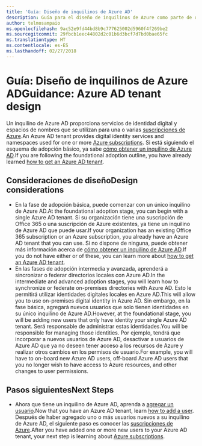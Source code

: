 ```yaml
---
title: 'Guía: Diseño de inquilinos de Azure AD'
description: Guía para el diseño de inquilinos de Azure como parte de una estrategia de adopción básica en la nube
author: telmosampaio
ms.openlocfilehash: 9ac52e9fd44bd8b9c777625002d5960f4f269be2
ms.sourcegitcommit: 29fbcb1eec44802d2c01b6d3bcf7d7bd0bae65fc
ms.translationtype: HT
ms.contentlocale: es-ES
ms.lasthandoff: 02/27/2018
---
```

# <a name="guidance-azure-ad-tenant-design"></a><span data-ttu-id="57cad-103">Guía: Diseño de inquilinos de Azure AD</span><span class="sxs-lookup"><span data-stu-id="57cad-103">Guidance: Azure AD tenant design</span></span>

<span data-ttu-id="57cad-104">Un inquilino de Azure AD proporciona servicios de identidad digital y espacios de nombres que se utilizan para una o varias [suscripciones de Azure](subscription-explainer.md).</span><span class="sxs-lookup"><span data-stu-id="57cad-104">An Azure AD tenant provides digital identity services and namespaces used for one or more [Azure subscriptions](subscription-explainer.md).</span></span> <span data-ttu-id="57cad-105">Si está siguiendo el esquema de adopción básico, ya sabe [cómo obtener un inquilino de Azure AD][how-to-get-aad-tenant].</span><span class="sxs-lookup"><span data-stu-id="57cad-105">If you are following the foundational adoption outline, you have already learned [how to get an Azure AD tenant][how-to-get-aad-tenant].</span></span> 

## <a name="design-considerations"></a><span data-ttu-id="57cad-106">Consideraciones de diseño</span><span class="sxs-lookup"><span data-stu-id="57cad-106">Design considerations</span></span>

- <span data-ttu-id="57cad-107">En la fase de adopción básica, puede comenzar con un único inquilino de Azure AD.</span><span class="sxs-lookup"><span data-stu-id="57cad-107">At the foundational adoption stage, you can begin with a single Azure AD tenant.</span></span> <span data-ttu-id="57cad-108">Si su organización tiene una suscripción de Office 365 o una suscripción de Azure existentes, ya tiene un inquilino de Azure AD que puede usar.</span><span class="sxs-lookup"><span data-stu-id="57cad-108">If your organization has an existing Office 365 subscription or an Azure subscription, you already have an Azure AD tenant that you can use.</span></span> <span data-ttu-id="57cad-109">Si no dispone de ninguna, puede obtener más información acerca de [cómo obtener un inquilino de Azure AD][how-to-get-aad-tenant].</span><span class="sxs-lookup"><span data-stu-id="57cad-109">If you do not have either or of these, you can learn more about [how to get an Azure AD tenant][how-to-get-aad-tenant].</span></span> 
- <span data-ttu-id="57cad-110">En las fases de adopción intermedia y avanzada, aprenderá a sincronizar o federar directorios locales con Azure AD.</span><span class="sxs-lookup"><span data-stu-id="57cad-110">In the intermediate and advanced adoption stages, you will learn how to synchronize or federate on-premises directories with Azure AD.</span></span> <span data-ttu-id="57cad-111">Esto le permitirá utilizar identidades digitales locales en Azure AD.</span><span class="sxs-lookup"><span data-stu-id="57cad-111">This will allow you to use on-premises digital identity in Azure AD.</span></span> <span data-ttu-id="57cad-112">Sin embargo, en la fase básica, agregará nuevos usuarios que solo tienen identidades en su único inquilino de Azure AD.</span><span class="sxs-lookup"><span data-stu-id="57cad-112">However, at the foundational stage, you will be adding new users that only have identity your single Azure AD tenant.</span></span> <span data-ttu-id="57cad-113">Será responsable de administrar estas identidades.</span><span class="sxs-lookup"><span data-stu-id="57cad-113">You will be responsible for managing those identities.</span></span> <span data-ttu-id="57cad-114">Por ejemplo, tendrá que incorporar a nuevos usuarios de Azure AD, desactivar a usuarios de Azure AD que ya no deseen tener acceso a los recursos de Azure y realizar otros cambios en los permisos de usuario.</span><span class="sxs-lookup"><span data-stu-id="57cad-114">For example, you will have to on-board new Azure AD users, off-board Azure AD users that you no longer wish to have access to Azure resources, and other changes to user permissions.</span></span>

## <a name="next-steps"></a><span data-ttu-id="57cad-115">Pasos siguientes</span><span class="sxs-lookup"><span data-stu-id="57cad-115">Next Steps</span></span>

* <span data-ttu-id="57cad-116">Ahora que tiene un inquilino de Azure AD, aprenda a [agregar un usuario][azure-ad-add-user].</span><span class="sxs-lookup"><span data-stu-id="57cad-116">Now that you have an Azure AD tenant, learn [how to add a user][azure-ad-add-user].</span></span> <span data-ttu-id="57cad-117">Después de haber agregado uno o más usuarios nuevos a su inquilino de Azure AD, el siguiente paso es conocer las [suscripciones de Azure](subscription-explainer.md).</span><span class="sxs-lookup"><span data-stu-id="57cad-117">After you have added one or more new users to your Azure AD tenant, your next step is learning about [Azure subscriptions](subscription-explainer.md).</span></span>

<!-- Links -->

[azure-ad-add-user]: /azure/active-directory/add-users-azure-active-directory?toc=/azure/architecture/cloud-adoption-guide/toc.json
[docs-manage-azure-ad]: /azure/active-directory/active-directory-administer?toc=/azure/architecture/cloud-adoption-guide/toc.json
[docs-tenant]: /azure/active-directory/develop/active-directory-howto-tenant?toc=/azure/architecture/cloud-adoption-guide/toc.json
[docs-associate-subscription]: /azure/active-directory/active-directory-how-subscriptions-associated-directory?toc=/azure/architecture/cloud-adoption-guide/toc.json
[how-to-get-aad-tenant]: /azure/active-directory/develop/active-directory-howto-tenant?toc=/azure/architecture/cloud-adoption-guide/toc.json
